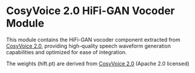 # CosyVoice 2.0 HiFi-GAN Vocoder Module
This module contains the HiFi-GAN vocoder component extracted from [CosyVoice 2.0](https://www.modelscope.cn/models/iic/CosyVoice2-0.5B), providing high-quality speech waveform generation capabilities and optimized for ease of integration.

The weights (hift.pt) are derived from [CosyVoice 2.0](https://www.modelscope.cn/models/iic/CosyVoice2-0.5B) (Apache 2.0 licensed)